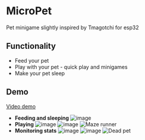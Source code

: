 # MicroPet
Pet minigame slightly inspired by Tmagotchi for esp32

## Functionality
- Feed your pet
- Play with your pet - quick play and minigames
- Make your pet sleep

## Demo
[Video demo](https://imgur.com/a/micropet-operations-BWzdpMQ)
- **Feeding and sleeping**
![image](https://github.com/SaesongMS/MicroPet/assets/84674130/999d8660-c952-49a8-b04f-8a3214f4df49)
- **Playing**
![image](https://github.com/SaesongMS/MicroPet/assets/84674130/a2cb9a4d-36a8-4ab4-9865-e9fd7dde90cb)
![image](https://github.com/SaesongMS/MicroPet/assets/84674130/163a27ec-5d14-441b-9f2f-4b76efeb7759)
![Maze runner](https://github.com/SaesongMS/MicroPet/assets/84674130/6a2c3706-5c96-4db3-b25d-39aa7097cf18)
- **Monitoring stats**
![image](https://github.com/SaesongMS/MicroPet/assets/84674130/d5a3ffe4-0d13-4ec5-88ed-d81040e9ebcd)
![image](https://github.com/SaesongMS/MicroPet/assets/84674130/c7863496-162c-47a5-b02c-274deb1f28b1)
![Dead pet](https://imgur.com/2Fp2Beu.jpeg)






